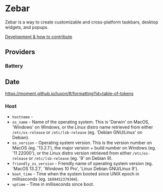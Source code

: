 # Zebar

Zebar is a way to create customizable and cross-platform taskbars, desktop widgets, and popups.

[Development & how to contribute](https://github.com/glzr-io/zebar/blob/main/CONTRIBUTING.md)

## Providers

### Battery

## Date

https://moment.github.io/luxon/#/formatting?id=table-of-tokens

### Host

- `hostname` -
- `os_name` - Name of the operating system. This is 'Darwin' on MacOS, 'Windows' on Windows, or the Linux distro name retrieved from either `/etc/os-release` or `/etc/lsb-release` (eg. 'Debian GNU/Linux' on Debian).
- `os_version` - Operating system version. This is the version number on MacOS (eg. '13.2.1'), the major version + build number on Windows (eg. '11 22000'), or the Linux distro version retrieved from either `/etc/os-release` or `/etc/lsb-release` (eg. '9' on Debian 9).
- `friendly_os_version` - Friendly name of operating system version (eg. 'MacOS 13.2.1', 'Windows 10 Pro', 'Linux Debian GNU/Linux 9').
- `boot_time` - Time when the system booted since UNIX epoch in milliseconds (eg. `1699452379304`).
- `uptime` - Time in milliseconds since boot.
